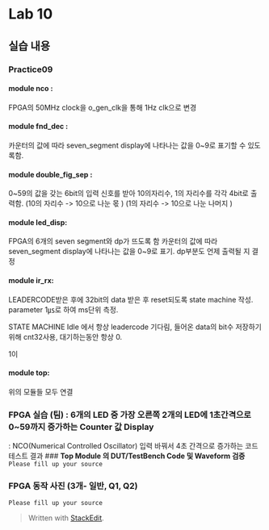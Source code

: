 # Lab 10
## 실습 내용
### **Practice09**
#### **module nco** :
FPGA의 50MHz clock을 o_gen_clk을 통해 1Hz clk으로 변경
	

#### **module fnd_dec** : 
카운터의 값에 따라 seven_segment display에 나타나는 값을 0~9로 표기할 수 있도록함. 

#### **module	double_fig_sep** :
0~59의 값을 갖는 6bit의 입력 신호를 받아 10의자리수, 1의 자리수를 각각 4bit로 출력함.
(10의 자리수 -> 10으로 나눈 몫 )
(1의 자리수 -> 10으로 나눈 나머지 )


#### **module	led_disp**:
FPGA의 6개의 seven segment와 dp가 뜨도록 함
카운터의 값에 따라 seven_segment display에 나타나는 값을 0~9로 표기. 
dp부분도 언제 출력될 지 결정

#### **module	ir_rx**:
LEADERCODE받은 후에 32bit의 data 받은 후 reset되도록 state machine 작성.
parameter 1㎲로 하여 ms단위 측정.

STATE MACHINE
Idle 에서 항상 leadercode 기다림, 
들어온 data의 bit수 저장하기 위해 cnt32사용, 대기하는동안 항상 0.

1이


#### **module	top**:
위의 모듈들 모두 연결


### FPGA 실습 (팀) : 6개의 LED 중 가장 오른쪽 2개의 LED에 1초간격으로 0~59까지 증가하는 Counter 값 Display
: NCO(Numerical Controlled Oscillator) 입력 바꿔서 4초 간격으로 증가하는 코드 테스트
 결과 ### **Top Module 의 DUT/TestBench Code 및 Waveform 검증**
`Please fill up your source`
### **FPGA 동작 사진 (3개- 일반, Q1, Q2)**
`Please fill up your source`


> Written with [StackEdit](https://stackedit.io/).
<!--stackedit_data:
eyJoaXN0b3J5IjpbLTk5NTYyODExNl19
-->